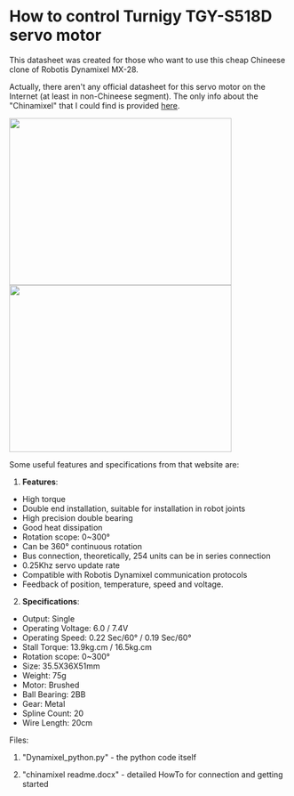 # How to control Turnigy TGY-S518D servo motor 


This datasheet was created for those who want to use this cheap Chineese clone of Robotis Dynamixel MX-28. 

Actually, there aren't any official datasheet for this servo motor on the Internet (at least in non-Chineese segment). The only info about the "Chinamixel" that I could find is provided [here]. 

<img src="https://cdn-global-hk.hobbyking.com/media/catalog/product/cache/1/image/660x415/17f82f742ffe127f42dca9de82fb58b1/legacy/catalog/41219.jpg" width="400" height="300"><img src="https://cdn-global-hk.hobbyking.com/media/catalog/product/cache/1/image/660x415/17f82f742ffe127f42dca9de82fb58b1/legacy/catalog/41216s_2__2.jpg" width="400" height="300">

Some useful features and specifications from that website are:
1. **Features**:
- High torque
- Double end installation, suitable for installation in robot joints
- High precision double bearing
- Good heat dissipation
- Rotation scope: 0~300°
- Can be 360° continuous rotation
- Bus connection, theoretically, 254 units can be in series connection
- 0.25Khz servo update rate
- Compatible with Robotis Dynamixel communication protocols
- Feedback of position, temperature, speed and voltage.
2. **Specifications**:
- Output: Single
- Operating Voltage: 6.0 / 7.4V
- Operating Speed: 0.22 Sec/60° / 0.19 Sec/60°
- Stall Torque: 13.9kg.cm / 16.5kg.cm
- Rotation scope: 0~300°
- Size: 35.5X36X51mm
- Weight: 75g
- Motor: Brushed
- Ball Bearing: 2BB
- Gear: Metal
- Spline Count: 20
- Wire Length: 20cm


















[here]: https://hobbyking.com/en_us/turnigy-tgy-s518d-300-digital-metal-gear-intelligent-robot-servo-16-5kg-0-19s.html?___store=en_us

Files:

1. "Dynamixel_python.py" - the python code itself

2. "chinamixel readme.docx" - detailed HowTo for connection and getting started

